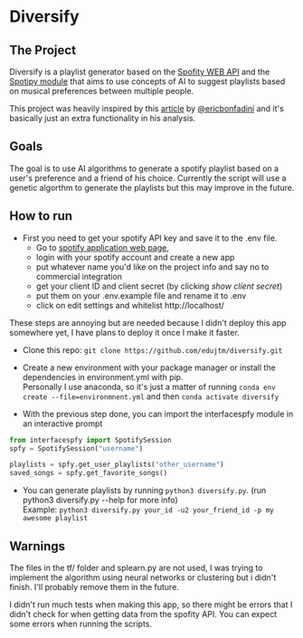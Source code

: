 # Diversify

## The Project

Diversify is a playlist generator based on the [Spofity WEB API](https://developer.spotify.com/web-api/) and the [Spotipy module](http://spotipy.readthedocs.io/en/latest/)
that aims to use concepts of AI to suggest playlists based on musical preferences between multiple people.

This project was heavily inspired by this [article](https://dev.to/ericbonfadini/finding-my-new-favorite-song-on-spotify-4lgc) by 
[@ericbonfadini](https://twitter.com/ericbonfadini) and it's basically just an extra functionality in his analysis.

## Goals

The goal is to use AI algorithms to generate a spotify playlist based on a user's preference and
a friend of his choice. Currently the script will use a genetic algorthm to generate the playlists
but this may improve in the future.

## How to run

- First you need to get your spotify API key and save it to the .env file. 
	- Go to [spotify application web page](https://developer.spotify.com/dashboard/),
	- login with your spotify account and create a new app
	- put whatever name you'd like on the project info and say no to commercial integration
	- get your client ID and client secret (by clicking *show client secret*)
	- put them on your .env.example file and rename it to .env 
	- click on edit settings and whitelist http://localhost/

These steps are annoying but are needed because I didn't deploy this app somewhere yet, I have plans to deploy it once I make it faster.

- Clone this repo: `git clone https://github.com/edujtm/diversify.git`

- Create a new environment with your package manager or install the dependencies in environment.yml with pip. <br/>
	Personally I use anaconda, so it's just a matter of running `conda env create --file=environmnent.yml` and then `conda activate diversify`

- With the previous step done, you can import the interfacespfy module in an interactive prompt

```Python
from interfacespfy import SpotifySession
spfy = SpotifySession("username")

playlists = spfy.get_user_playlists("other_username")
saved_songs = spfy.get_favorite_songs()
```

- You can generate playlists by running `python3 diversify.py`. (run python3 diversify.py --help for more info) <br/>
    Example: `python3 diversify.py your_id -u2 your_friend_id -p my awesome playlist`

## Warnings
	
The files in the tf/ folder and splearn.py are not used, I was trying to implement the algorithm using neural networks or clustering but i didn't finish. I'll probably remove them in the future.

I didn't run much tests when making this app, so there might be errors that I didn't check for when getting data from the spofity API. You can expect some errors when running the scripts.
